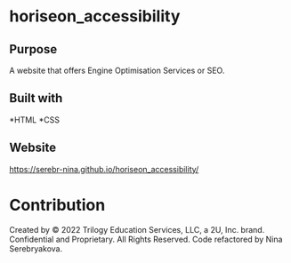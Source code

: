 # horiseon_accessibility

## Purpose
A website that offers Engine Optimisation Services or SEO.

## Built with
*HTML
*CSS

## Website
https://serebr-nina.github.io/horiseon_accessibility/


# Contribution
Created by © 2022 Trilogy Education Services, LLC, a 2U, Inc. brand. Confidential and Proprietary. All Rights Reserved.
Code refactored by Nina Serebryakova.

